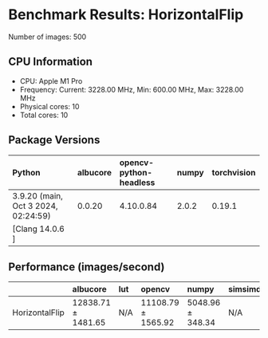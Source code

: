 # Benchmark Results: HorizontalFlip

Number of images: 500

## CPU Information

- CPU: Apple M1 Pro
- Frequency: Current: 3228.00 MHz, Min: 600.00 MHz, Max: 3228.00 MHz
- Physical cores: 10
- Total cores: 10

## Package Versions

| Python                                | albucore   | opencv-python-headless   | numpy   | torchvision   |
|:--------------------------------------|:-----------|:-------------------------|:--------|:--------------|
| 3.9.20 (main, Oct  3 2024, 02:24:59)  | 0.0.20     | 4.10.0.84                | 2.0.2   | 0.19.1        |
| [Clang 14.0.6 ]                       |            |                          |         |               |

## Performance (images/second)

|                | albucore           | lut   | opencv             | numpy            | simsimd   |
|:---------------|:-------------------|:------|:-------------------|:-----------------|:----------|
| HorizontalFlip | 12838.71 ± 1481.65 | N/A   | 11108.79 ± 1565.92 | 5048.96 ± 348.34 | N/A       |
